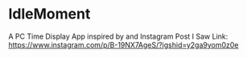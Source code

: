 # IdleMoment
A PC Time Display App inspired by and Instagram Post I Saw 
Link: https://www.instagram.com/p/B-19NX7AgeS/?igshid=y2ga9yom0z0e
